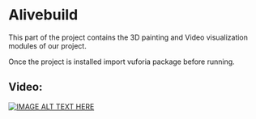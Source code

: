 # Alivebuild

This part of the project contains the 3D painting and Video visualization modules of our project.

Once the project is installed import vuforia package before running.

## Video:


[![IMAGE ALT TEXT HERE](https://youtu.be/KIUNsJQ-k68/0.jpg)](https://youtu.be/KIUNsJQ-k68)

